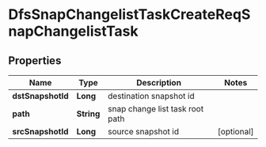 # DfsSnapChangelistTaskCreateReqSnapChangelistTask

## Properties
Name | Type | Description | Notes
------------ | ------------- | ------------- | -------------
**dstSnapshotId** | **Long** | destination snapshot id | 
**path** | **String** | snap change list task root path | 
**srcSnapshotId** | **Long** | source snapshot id |  [optional]
